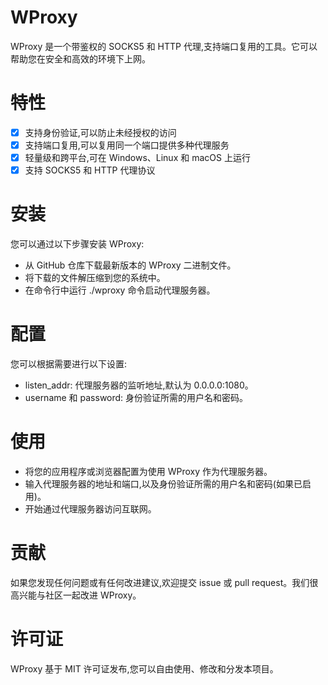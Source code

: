 # WProxy

WProxy 是一个带鉴权的 SOCKS5 和 HTTP 代理,支持端口复用的工具。它可以帮助您在安全和高效的环境下上网。

# 特性

- [x] 支持身份验证,可以防止未经授权的访问
- [x] 支持端口复用,可以复用同一个端口提供多种代理服务
- [x] 轻量级和跨平台,可在 Windows、Linux 和 macOS 上运行
- [x] 支持 SOCKS5 和 HTTP 代理协议

# 安装

您可以通过以下步骤安装 WProxy:

- 从 GitHub 仓库下载最新版本的 WProxy 二进制文件。
- 将下载的文件解压缩到您的系统中。
- 在命令行中运行 ./wproxy 命令启动代理服务器。

# 配置

您可以根据需要进行以下设置:

- listen_addr: 代理服务器的监听地址,默认为 0.0.0.0:1080。
- username 和 password: 身份验证所需的用户名和密码。

# 使用

- 将您的应用程序或浏览器配置为使用 WProxy 作为代理服务器。
- 输入代理服务器的地址和端口,以及身份验证所需的用户名和密码(如果已启用)。
- 开始通过代理服务器访问互联网。

# 贡献

如果您发现任何问题或有任何改进建议,欢迎提交 issue 或 pull request。我们很高兴能与社区一起改进 WProxy。

# 许可证

WProxy 基于 MIT 许可证发布,您可以自由使用、修改和分发本项目。
